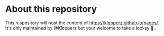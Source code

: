 # About this repository

This respository will host the content of https://klopperz.github.io/pages/. It's only maintained by @Klopperz but your welcome to take a looksy :eyes: .

